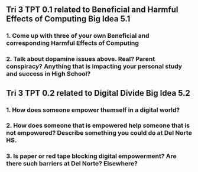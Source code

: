 ## Tri 3 TPT 0.1 related to Beneficial and Harmful Effects of Computing Big Idea 5.1

### 1. Come up with three of your own Beneficial and corresponding Harmful Effects of Computing


### 2. Talk about dopamine issues above. Real? Parent conspiracy? Anything that is impacting your personal study and success in High School?


## Tri 3 TPT 0.2 related to Digital Divide Big Idea 5.2

### 1. How does someone empower themself in a digital world?
### 2. How does someone that is empowered help someone that is not empowered? Describe something you could do at Del Norte HS.
### 3. Is paper or red tape blocking digital empowerment? Are there such barriers at Del Norte? Elsewhere?
